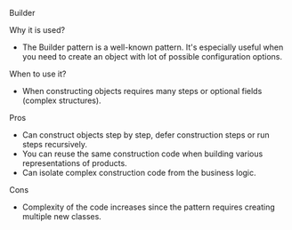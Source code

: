 Builder

Why it is used?
- The Builder pattern is a well-known pattern. It's especially useful when you need to create an object with lot of possible configuration options.

When to use it?
- When constructing objects requires many steps or optional fields (complex structures).

Pros
- Can construct objects step by step, defer construction steps or run steps recursively.
- You can reuse the same construction code when building various representations of products.
- Can isolate complex construction code from the business logic.

Cons
- Complexity of the code increases since the pattern requires creating multiple new classes.